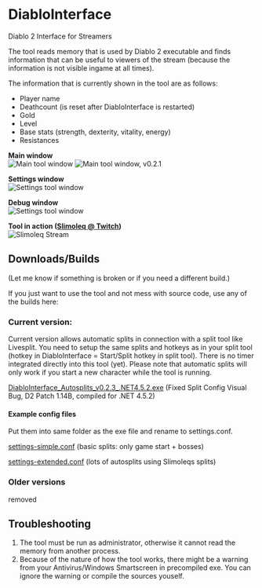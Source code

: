 # DiabloInterface

Diablo 2 Interface for Streamers

The tool reads memory that is used by Diablo 2 executable and finds information 
that can be useful to viewers of the stream (because the information is not visible ingame at all times).

The information that is currently shown in the tool are as follows:
 - Player name
 - Deathcount (is reset after DiabloInterface is restarted)
 - Gold
 - Level
 - Base stats (strength, dexterity, vitality, energy)
 - Resistances

**Main window**  
![Main tool window](https://github.com/Zutatensuppe/DiabloInterface/raw/master/docs/assets/img/mainWindow.png)
![Main tool window, v0.2.1](https://github.com/Zutatensuppe/DiabloInterface/raw/master/docs/assets/img/mainWindow-v0.2.1.png)

**Settings window**  
![Settings tool window](https://github.com/Zutatensuppe/DiabloInterface/raw/master/docs/assets/img/settingsWindow.png)

**Debug window**  
![Settings tool window](https://github.com/Zutatensuppe/DiabloInterface/raw/master/docs/assets/img/debugWindow.png)

**Tool in action ([Slimoleq @ Twitch](https://www.twitch.tv/slimoleq))**  
![Slimoleq Stream](https://github.com/Zutatensuppe/DiabloInterface/raw/master/docs/assets/img/slimoScreen.png)

## Downloads/Builds

(Let me know if something is broken or if you need a different build.)

If you just want to use the tool and not mess with source code, use any of the builds here:


### Current version:
Current version allows automatic splits in connection with a split tool like Livesplit. You need to setup the same splits and hotkeys as in your split tool (hotkey in DiabloInterface = Start/Split hotkey in split tool). There is no timer integrated directly into this tool (yet). Please note that automatic splits will only work if you start a new character while the tool is running.

[DiabloInterface_Autosplits_v0.2.3_.NET4.5.2.exe](https://github.com/Zutatensuppe/DiabloInterface/releases/download/v0.2.3/DiabloInterface_Autosplits_v0.2.3_.NET4.5.2.exe) (Fixed Split Config Visual Bug, D2 Patch 1.14B, compiled for .NET 4.5.2)

#### Example config files
Put them into same folder as the exe file and rename to settings.conf.

[settings-simple.conf](https://github.com/Zutatensuppe/DiabloInterface/raw/master/builds/1.14B/settings-simple.conf) (basic splits: only game start + bosses)

[settings-extended.conf](https://github.com/Zutatensuppe/DiabloInterface/raw/master/builds/1.14B/settings-extended.conf) (lots of autosplits using Slimoleqs splits)

### Older versions

removed

## Troubleshooting

1. The tool must be run as administrator, otherwise it cannot read the memory from another process.
2. Because of the nature of how the tool works, there might be a warning from your Antivirus/Windows Smartscreen in precompiled exe. You can ignore the warning or compile the sources youself.
